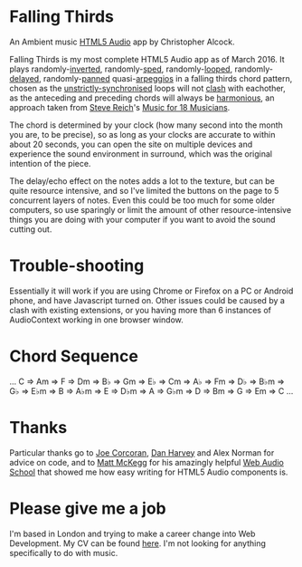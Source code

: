 # Falling Thirds

An Ambient music [HTML5 Audio](https://en.wikipedia.org/wiki/HTML5_Audio) app by Christopher Alcock.

Falling Thirds is my most complete HTML5 Audio app as of March 2016.  It plays randomly-[inverted](https://en.wikipedia.org/wiki/Inversion_(music)#Chords), randomly-[sped](https://en.wikipedia.org/wiki/Tempo), randomly-[looped](https://en.wikipedia.org/wiki/Loop_(music)), randomly-[delayed](https://en.wikipedia.org/wiki/Delay_(audio_effect)), randomly-[panned](https://en.wikipedia.org/wiki/Panning_(audio)) quasi-[arpeggios](https://en.wikipedia.org/wiki/Arpeggio) in a falling thirds chord pattern, chosen as the [unstrictly-synchronised](https://en.wikipedia.org/wiki/Phase_music) loops will not [clash](https://en.wikipedia.org/wiki/Consonance_and_dissonance#Dissonance) with eachother, as the anteceding and preceding chords will always be [harmonious](https://en.wikipedia.org/wiki/Consonance_and_dissonance#Consonance), an approach taken from [Steve Reich](https://en.wikipedia.org/wiki/Steve_Reich)'s [Music for 18 Musicians](https://en.wikipedia.org/wiki/Music_for_18_Musicians).

The chord is determined by your clock (how many second into the month you are, to be precise), so as long as your clocks are accurate to within about 20 seconds, you can open the site on multiple devices and experience the sound environment in surround, which was the original intention of the piece.

The delay/echo effect on the notes adds a lot to the texture, but can be quite resource intensive, and so I've limited the buttons on the page to 5 concurrent layers of notes.  Even this could be too much for some older computers, so use sparingly or limit the amount of other resource-intensive things you are doing with your computer if you want to avoid the sound cutting out.


# Trouble-shooting

Essentially it will work if you are using Chrome or Firefox on a PC or Android phone, and have Javascript turned on.
Other issues could be caused by a clash with existing extensions, or you having more than 6 instances of AudioContext working in one browser window.

# Chord Sequence

... C => Am => F => Dm => B♭ => Gm => E♭ => Cm => A♭ => Fm => D♭ => B♭m => G♭ => E♭m => B => A♭m => E => D♭m => A => G♭m => D => Bm => G => Em => C ...

# Thanks

Particular thanks go to [Joe Corcoran](https://corcoran.io/), [Dan Harvey](http://internetisverymuchmybusiness.com/) and Alex Norman for advice on code, and to [Matt McKegg](https://github.com/mmckegg) for his amazingly helpful [Web Audio School](http://mmckegg.github.io/web-audio-school/) that showed me how easy writing for HTML5 Audio components is.

# Please give me a job

I'm based in London and trying to make a career change into Web Development. My CV can be found [here](http://github.com/christopheralcock/cv). I'm not looking for anything specifically to do with music.

